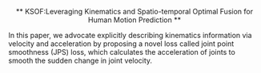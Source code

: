 <p align="center">** KSOF:Leveraging Kinematics and Spatio-temporal Optimal Fusion for Human Motion Prediction **</p>
In this paper,  we advocate explicitly describing kinematics information via velocity and acceleration by proposing a novel loss called joint point smoothness (JPS) loss, which calculates the acceleration of joints to smooth the sudden change in joint velocity.
